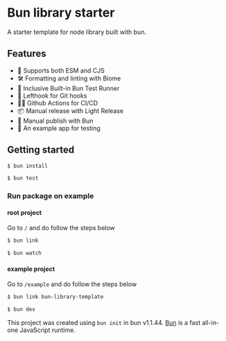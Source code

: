 # Bun library starter

A starter template for node library built with bun.

## Features
- 🔄 Supports both ESM and CJS
- 🛠️ Formatting and linting with Biome
- 🧪 Inclusive Built-in Bun Test Runner
- 👊 Lefthook for Git hooks
- 🏃‍➡️ Github Actions for CI/CD
- 📦 Manual release with Light Release
- 🚀 Manual publish with Bun
- 🍯 An example app for testing


## Getting started
```bash
$ bun install
```
```bash
$ bun test
```

### Run package on example

#### root project
Go to `/` and do follow the steps below
```bash
$ bun link
```
```bash
$ bun watch
```

#### example project
Go to `/example` and do follow the steps below
```bash
$ bun link bun-library-template
```
```bash
$ bun dev
```


This project was created using `bun init` in bun v1.1.44. [Bun](https://bun.sh) is a fast all-in-one JavaScript runtime.
